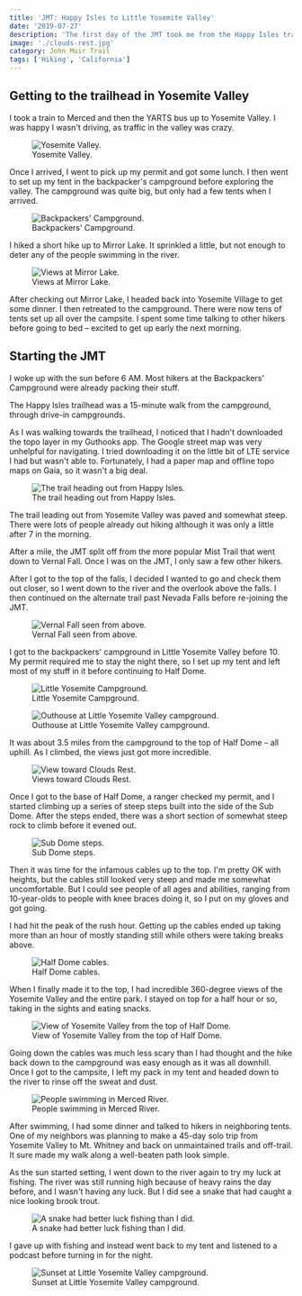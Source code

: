 ```yaml
---
title: 'JMT: Happy Isles to Little Yosemite Valley'
date: '2019-07-27'
description: 'The first day of the JMT took me from the Happy Isles trailhead to Little Yosemite Valley and Half Dome.'
image: './clouds-rest.jpg'
category: John Muir Trail
tags: ['Hiking', 'California']
---
```


## Getting to the trailhead in Yosemite Valley

I took a train to Merced and then the YARTS bus up to Yosemite Valley. I was happy I wasn't driving, as traffic in the valley was crazy.

<figure>
 <img src="yosemite-valley.jpg" alt="Yosemite Valley.">
 <figcaption>Yosemite Valley.</figcaption>
</figure>

Once I arrived, I went to pick up my permit and got some lunch. I then went to set up my tent in the backpacker's campground before exploring the valley. The campground was quite big, but only had a few tents when I arrived.

<figure>
 <img src="backpackers-campground.jpg" alt="Backpackers' Campground.">
 <figcaption>Backpackers' Campground.</figcaption>
</figure>

I hiked a short hike up to Mirror Lake. It sprinkled a little, but not enough to deter any of the people swimming in the river.

<figure class="full-width">
 <img src="mirror-lake.jpg" alt="Views at Mirror Lake.">
 <figcaption>Views at Mirror Lake.</figcaption>
</figure>

After checking out Mirror Lake, I headed back into Yosemite Village to get some dinner. I then retreated to the campground. There were now tens of tents set up all over the campsite. I spent some time talking to other hikers before going to bed – excited to get up early the next morning.

## Starting the JMT

I woke up with the sun before 6 AM. Most hikers at the Backpackers' Campground were already packing their stuff.

The Happy Isles trailhead was a 15-minute walk from the campground, through drive-in campgrounds.

As I was walking towards the trailhead, I noticed that I hadn't downloaded the topo layer in my Guthooks app. The Google street map was very unhelpful for navigating. I tried downloading it on the little bit of LTE service I had but wasn't able to. Fortunately, I had a paper map and offline topo maps on Gaia, so it wasn't a big deal.

<figure>
 <img src="happy-isles-trailhead.jpg" alt="The trail heading out from Happy Isles.">
 <figcaption>The trail heading out from Happy Isles.</figcaption>
</figure>

The trail leading out from Yosemite Valley was paved and somewhat steep. There were lots of people already out hiking although it was only a little after 7 in the morning.

After a mile, the JMT split off from the more popular Mist Trail that went down to Vernal Fall. Once I was on the JMT, I only saw a few other hikers.

After I got to the top of the falls, I decided I wanted to go and check them out closer, so I went down to the river and the overlook above the falls. I then continued on the alternate trail past Nevada Falls before re-joining the JMT.

<figure>
 <img src="vernal-fall.jpg" alt="Vernal Fall seen from above.">
 <figcaption>Vernal Fall seen from above.</figcaption>
</figure>

I got to the backpackers' campground in Little Yosemite Valley before 10. My permit required me to stay the night there, so I set up my tent and left most of my stuff in it before continuing to Half Dome.

<figure>
 <img src="little-yosemite-valley-campground.jpg" alt="Little Yosemite Campground.">
 <figcaption>Little Yosemite Campground.</figcaption>
</figure>

<figure>
 <img src="outhouse.jpg" alt="Outhouse at Little Yosemite Valley campground.">
 <figcaption>Outhouse at Little Yosemite Valley campground.</figcaption>
</figure>

It was about 3.5 miles from the campground to the top of Half Dome – all uphill. As I climbed, the views just got more incredible.

<figure class="full-width">
 <img src="clouds-rest.jpg" alt="View toward Clouds Rest.">
 <figcaption>Views toward Clouds Rest.</figcaption>
</figure>

Once I got to the base of Half Dome, a ranger checked my permit, and I started climbing up a series of steep steps built into the side of the Sub Dome. After the steps ended, there was a short section of somewhat steep rock to climb before it evened out.

<figure>
 <img src="sub-dome-steps.jpg" alt="Sub Dome steps.">
 <figcaption>Sub Dome steps.</figcaption>
</figure>

Then it was time for the infamous cables up to the top. I'm pretty OK with heights, but the cables still looked very steep and made me somewhat uncomfortable. But I could see people of all ages and abilities, ranging from 10-year-olds to people with knee braces doing it, so I put on my gloves and got going.

I had hit the peak of the rush hour. Getting up the cables ended up taking more than an hour of mostly standing still while others were taking breaks above.

<figure>
 <img src="half-dome-cables.jpg" alt="Half Dome cables.">
 <figcaption>Half Dome cables.</figcaption>
</figure>

When I finally made it to the top, I had incredible 360-degree views of the Yosemite Valley and the entire park. I stayed on top for a half hour or so, taking in the sights and eating snacks.

<figure class="full-width">
 <img src="yosemite-valley-view.jpg" alt="View of Yosemite Valley from the top of Half Dome.">
 <figcaption>View of Yosemite Valley from the top of Half Dome.</figcaption>
</figure>

Going down the cables was much less scary than I had thought and the hike back down to the campground was easy enough as it was all downhill. Once I got to the campsite, I left my pack in my tent and headed down to the river to rinse off the sweat and dust.

<figure>
 <img src="merced-river.jpg" alt="People swimming in Merced River.">
 <figcaption>People swimming in Merced River.</figcaption>
</figure>

After swimming, I had some dinner and talked to hikers in neighboring tents. One of my neighbors was planning to make a 45-day solo trip from Yosemite Valley to Mt. Whitney and back on unmaintained trails and off-trail. It sure made my walk along a well-beaten path look simple.

As the sun started setting, I went down to the river again to try my luck at fishing. The river was still running high because of heavy rains the day before, and I wasn't having any luck. But I did see a snake that had caught a nice looking brook trout.

<figure>
 <img src="snake-fishing.jpg" alt="A snake had better luck fishing than I did.">
 <figcaption>A snake had better luck fishing than I did.</figcaption>
</figure>

I gave up with fishing and instead went back to my tent and listened to a podcast before turning in for the night.

<figure>
 <img src="little-yosemite-valley-sunset.jpg" alt="Sunset at Little Yosemite Valley campground.">
 <figcaption>Sunset at Little Yosemite Valley campground.</figcaption>
</figure>
